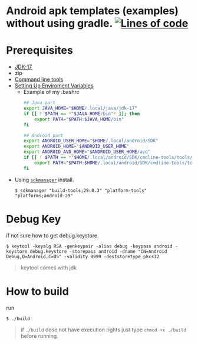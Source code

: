 # Android apk templates (examples) without using gradle. [![Lines of code](https://tokei.rs/b1/github/alimovlex/Sandbox_Android?category=code)](https://github.com/alimovlex/Sandbox_Android)


Prerequisites
==
- [JDK-17](https://jdk.java.net/java-se-ri/17)
- zip
- [Command line tools](https://developer.android.com/studio#downloads)
- [Setting Up Enviroment Variables](https://developer.android.com/studio/command-line/variables)
    - Example of my .bashrc
        ```bash
        ## Java part
        export JAVA_HOME="$HOME/.local/java/jdk-17"
        if [[ ! $PATH == *"$JAVA_HOME/bin"* ]]; then
            export PATH="$PATH:$JAVA_HOME/bin"
        fi

        ## Android part
        export ANDROID_USER_HOME="$HOME/.local/android/SDK"
        export ANDROID_HOME="$ANDROID_USER_HOME"
        export ANDROID_AVD_HOME="$ANDROID_USER_HOME/avd"
        if [[ ! $PATH == *"$HOME/.local/android/SDK/cmdline-tools/tools/bin"* ]]; then
            export PATH="$PATH:$HOME/.local/android/SDK/cmdline-tools/tools/bin"
        fi
        ```
- Using [`sdkmanager`](https://developer.android.com/studio/command-line/sdkmanager) install.
    ``` shell
    $ sdkmanager "build-tools;29.0.3" "platform-tools" "platforms;android-29"
    ```

Debug Key
==
if not sure how to get debug.keystore.
```shell
$ keytool -keyalg RSA -genkeypair -alias debug -keypass android -keystore debug.keystore -storepass android -dname "CN=Android Debug,O=Android,C=US" -validity 9999 -deststoretype pkcs12
```
> keytool comes with jdk

How to build
==
run
```shell
$ ./build
```
> if `./build` dose not have execution rights just type `chmod +x ./build` before running.
